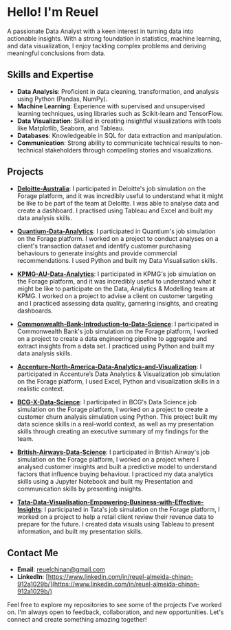 # Hello! I'm Reuel

A passionate Data Analyst with a keen interest in turning data into actionable insights. With a strong foundation in statistics, machine learning, and data visualization, I enjoy tackling complex problems and deriving meaningful conclusions from data.

## Skills and Expertise

- **Data Analysis**: Proficient in data cleaning, transformation, and analysis using Python (Pandas, NumPy).
- **Machine Learning**: Experience with supervised and unsupervised learning techniques, using libraries such as Scikit-learn and TensorFlow.
- **Data Visualization**: Skilled in creating insightful visualizations with tools like Matplotlib, Seaborn, and Tableau.
- **Databases**: Knowledgeable in SQL for data extraction and manipulation.
- **Communication**: Strong ability to communicate technical results to non-technical stakeholders through compelling stories and visualizations.

## Projects

- **[Deloitte-Australia](https://github.com/reuel97/Deloitte-Australia)**: I participated in Deloitte's job simulation on the Forage platform, and it was incredibly useful to understand what it might be like to be part of the team at Deloitte. I was able to analyse data and create a dashboard. I practised using Tableau and Excel and built my data analysis skills.
  
- **[Quantium-Data-Analytics](https://github.com/reuel97/Quantium-Data-Analytics)**: I participated in Quantium's job simulation on the Forage platform. I worked on a project to conduct analyses on a client's transaction dataset and identify customer purchasing behaviours to generate insights and provide commercial recommendations. I used Python and built my Data Visualisation skills.
  
- **[KPMG-AU-Data-Analytics](https://github.com/reuel97/KPMG-AU-Data-Analytics)**: I participated in KPMG's job simulation on the Forage platform, and it was incredibly useful to understand what it might be like to participate on the Data, Analytics & Modelling team at KPMG. I worked on a project to advise a client on customer targeting and I practiced assessing data quality, garnering insights, and creating dashboards.
  
- **[Commonwealth-Bank-Introduction-to-Data-Science](https://github.com/reuel97/Commonwealth-Bank-Introduction-to-Data-Science)**: I participated in Commonwealth Bank's job simulation on the Forage platform, I worked on a project to create a data engineering pipeline to aggregate and extract insights from a data set. I practiced using Python and built my data analysis skills.
  
- **[Accenture-North-America-Data-Analytics-and-Visualization](https://github.com/reuel97/Accenture-North-America-Data-Analytics-and-Visualization)**: I participated in Accenture’s Data Analytics & Visualization job simulation on the Forage platform, I used Excel, Python and visualization skills in a realistic context.
  
- **[BCG-X-Data-Science](https://github.com/reuel97/BCG-X-Data-Science)**: I participated in BCG's Data Science job simulation on the Forage platform, I worked on a project to create a customer churn analysis simulation using Python. This project built my data science skills in a real-world context, as well as my presentation skills through creating an executive summary of my findings for the team.
  
- **[British-Airways-Data-Science](https://github.com/reuel97/British-Airways-Data-Science)**: I participated in British Airway's job simulation on the Forage platform, I worked on a project where I analysed customer insights and built a predictive model to understand factors that influence buying behaviour. I practiced my data analytics skills using a Jupyter Notebook and built my Presentation and communication skills by presenting insights.
  
- **[Tata-Data-Visualisation-Empowering-Business-with-Effective-Insights](https://github.com/reuel97/Tata-Data-Visualisation-Empowering-Business-with-Effective-Insights)**: I participated in Tata's job simulation on the Forage platform, I worked on a project to help a retail client review their revenue data to prepare for the future. I created data visuals using Tableau to present information, and built my presentation skills.

## Contact Me

- **Email**: [reuelchinan@gmail.com](mailto:reuelchinan@gmail.com)
- **LinkedIn**: [https://www.linkedin.com/in/reuel-almeida-chinan-912a1029b/](https://www.linkedin.com/in/reuel-almeida-chinan-912a1029b/)

Feel free to explore my repositories to see some of the projects I've worked on. I'm always open to feedback, collaboration, and new opportunities. Let's connect and create something amazing together!
